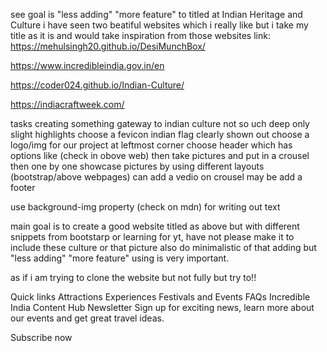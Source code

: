 see goal is "less adding" "more feature" 
to titled at Indian Heritage and Culture
i have seen two beatiful websites which i really like 
but i take my title as it is and would take inspiration from those websites
link: 
https://mehulsingh20.github.io/DesiMunchBox/

https://www.incredibleindia.gov.in/en

https://coder024.github.io/Indian-Culture/

https://indiacraftweek.com/

tasks creating something gateway to indian culture not so uch deep only slight highlights
choose a fevicon indian flag clearly shown out
choose a logo/img for our project at leftmost corner
choose header which has options like  (check in obove web)
then take pictures and put in a crousel
then one by one showcase pictures by using different layouts (bootstrap/above webpages)
can add a vedio on crousel may be
add a footer


use background-img property (check on mdn) 
for writing out text 

main goal is to create a good website titled as above but with different snippets from bootstarp or learning for yt, have not please make it to include these culture or that picture also do minimalistic of that adding but "less adding" "more feature" using is very important.

as if i am trying to clone the website but not fully but try to!!




Quick links
Attractions
Experiences
Festivals and Events
FAQs
Incredible India Content Hub
Newsletter
Sign up for exciting news, learn more about our events and get great travel ideas.

Subscribe now